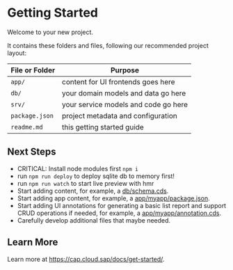 # Getting Started

Welcome to your new project.

It contains these folders and files, following our recommended project layout:

File or Folder | Purpose
---------|----------
`app/` | content for UI frontends goes here
`db/` | your domain models and data go here
`srv/` | your service models and code go here
`package.json` | project metadata and configuration
`readme.md` | this getting started guide


## Next Steps

- CRITICAL: Install node modules first `npm i`
- run `npm run deploy` to deploy sqlite db to memory first!
- run `npm run watch` to start live preview with hmr
- Start adding content, for example, a [db/schema.cds](db/schema.cds).
- Start adding app content, for example, a [app/myapp/package.json](app/myapp/package.json).
- Start adding UI annotations for generating a basic list report and support CRUD operations if needed, for example, a [app/myapp/annotation.cds](app/myapp/annotation.cds).
- Carefully develop additional files that maybe needed.

## Learn More

Learn more at https://cap.cloud.sap/docs/get-started/.
